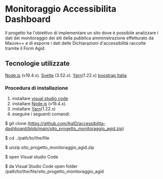 # Monitoraggio Accessibilita Dashboard

Il progetto ha l'obiettivo di implementare un sito dove è possibile analizzare i dati dei monitoraggio dei siti della pubblica amministrazione effetturato da Mauve++ e di esporre i dati delle Dichiarazioni d'accessibilità raccolte tramite il Form Agid.


## Tecnologie utilizzate

[Node.js](https://nodejs.org/) (v19.4.x).
[Svelte](https://kit.svelte.dev/) (3.52.x).
[Yarn](https://yarnpkg.com/)(1.22.x)
[boostrap Italia](https://github.com/italia/bootstrap-italia)

### Procedura di installazione 

1. installare [visual studio code](https://code.visualstudio.com/download)
2. installare [Node.js](https://nodejs.org/) (v19.4.x).
3. installare [Yarn](https://yarnpkg.com/)(1.22.x)
4. eseguire i seguenti comandi:

$ git clone (https://github.com/AgID/accessibilita-dashboard/blob/main/sito_progetto_monitoraggio_agid.zip) 

$ cd ../path/to/the/file

$ unzip sito_progetto_monitoraggio_agid.zip

$ open Visual studio Code

$ da Visual Studio Code open folder /path/to/the/file/sito_progetto_monitoraggio_agid





